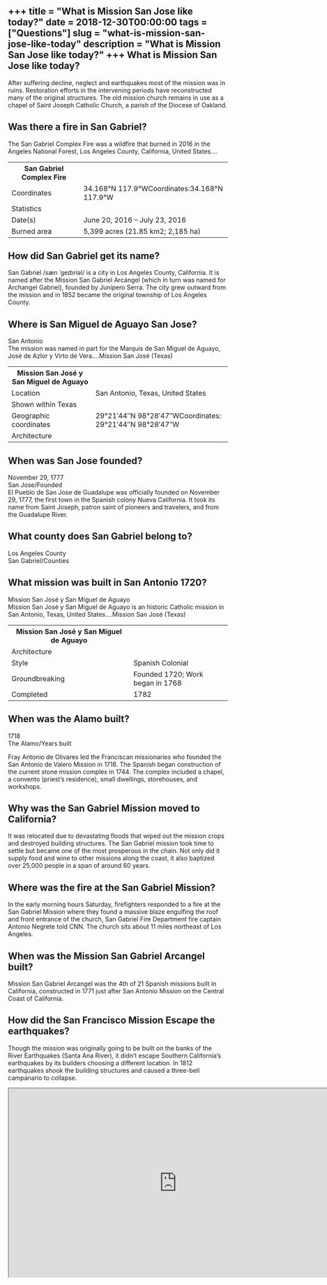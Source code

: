+++
title = "What is Mission San Jose like today?"
date = 2018-12-30T00:00:00
tags = ["Questions"]
slug = "what-is-mission-san-jose-like-today"
description = "What is Mission San Jose like today?"
+++
What is Mission San Jose like today?
------------------------------------

After suffering decline, neglect and earthquakes most of the mission was in ruins. Restoration efforts in the intervening periods have reconstructed many of the original structures. The old mission church remains in use as a chapel of Saint Joseph Catholic Church, a parish of the Diocese of Oakland.

Was there a fire in San Gabriel?
--------------------------------

The San Gabriel Complex Fire was a wildfire that burned in 2016 in the Angeles National Forest, Los Angeles County, California, United States….

<table><tr><th>San Gabriel Complex Fire</th></tr><tr><td>Coordinates</td><td>34.168°N 117.9°WCoordinates:34.168°N 117.9°W</td></tr><tr><td>Statistics</td></tr><tr><td>Date(s)</td><td>June 20, 2016 – July 23, 2016</td></tr><tr><td>Burned area</td><td>5,399 acres (21.85 km2; 2,185 ha)</td></tr></table>

How did San Gabriel get its name?
---------------------------------

San Gabriel /sæn ˈɡeɪbriəl/ is a city in Los Angeles County, California. It is named after the Mission San Gabriel Arcángel (which in turn was named for Archangel Gabriel), founded by Junípero Serra. The city grew outward from the mission and in 1852 became the original township of Los Angeles County.

Where is San Miguel de Aguayo San Jose?
---------------------------------------

San Antonio  
The mission was named in part for the Marquis de San Miguel de Aguayo, José de Azlor y Virto de Vera….Mission San José (Texas)

<table><tr><th>Mission San José y San Miguel de Aguayo</th></tr><tr><td>Location</td><td>San Antonio, Texas, United States</td></tr><tr><td>Shown within Texas</td></tr><tr><td>Geographic coordinates</td><td>29°21′44″N 98°28′47″WCoordinates: 29°21′44″N 98°28′47″W</td></tr><tr><td>Architecture</td></tr></table>

When was San Jose founded?
--------------------------

November 29, 1777  
San Jose/Founded  
El Pueblo de San Jose de Guadalupe was officially founded on November 29, 1777, the first town in the Spanish colony Nueva California. It took its name from Saint Joseph, patron saint of pioneers and travelers, and from the Guadalupe River.

What county does San Gabriel belong to?
---------------------------------------

Los Angeles County  
San Gabriel/Counties

What mission was built in San Antonio 1720?
-------------------------------------------

Mission San José y San Miguel de Aguayo  
Mission San José y San Miguel de Aguayo is an historic Catholic mission in San Antonio, Texas, United States….Mission San José (Texas)

<table><tr><th>Mission San José y San Miguel de Aguayo</th></tr><tr><td>Architecture</td></tr><tr><td>Style</td><td>Spanish Colonial</td></tr><tr><td>Groundbreaking</td><td>Founded 1720; Work began in 1768</td></tr><tr><td>Completed</td><td>1782</td></tr></table>

When was the Alamo built?
-------------------------

1718  
The Alamo/Years built

Fray Antonio de Olivares led the Franciscan missionaries who founded the San Antonio de Valero Mission in 1718. The Spanish began construction of the current stone mission complex in 1744. The complex included a chapel, a convento (priest’s residence), small dwellings, storehouses, and workshops.

Why was the San Gabriel Mission moved to California?
----------------------------------------------------

It was relocated due to devastating floods that wiped out the mission crops and destroyed building structures. The San Gabriel mission took time to settle but became one of the most prosperous in the chain. Not only did it supply food and wine to other missions along the coast, it also baptized over 25,000 people in a span of around 60 years.

Where was the fire at the San Gabriel Mission?
----------------------------------------------

In the early morning hours Saturday, firefighters responded to a fire at the San Gabriel Mission where they found a massive blaze engulfing the roof and front entrance of the church, San Gabriel Fire Department fire captain Antonio Negrete told CNN. The church sits about 11 miles northeast of Los Angeles.

When was the Mission San Gabriel Arcangel built?
------------------------------------------------

Mission San Gabriel Arcangel was the 4th of 21 Spanish missions built in California, constructed in 1771 just after San Antonio Mission on the Central Coast of California.

How did the San Francisco Mission Escape the earthquakes?
---------------------------------------------------------

Though the mission was originally going to be built on the banks of the River Earthquakes (Santa Ana River), it didn’t escape Southern California’s earthquakes by its builders choosing a different location. In 1812 earthquakes shook the building structures and caused a three-bell campanario to collapse.

<iframe allow="accelerometer; autoplay; clipboard-write; encrypted-media; gyroscope; picture-in-picture" allowfullscreen="" class="__youtube_prefs__  epyt-is-override  no-lazyload" data-no-lazy="1" data-origheight="433" data-origwidth="770" data-skipgform_ajax_framebjll="" height="433" id="_ytid_86696" loading="lazy" src="https://www.youtube.com/embed/6VA7Xrkqh6A?enablejsapi=1&autoplay=0&cc_load_policy=0&cc_lang_pref=&iv_load_policy=1&loop=0&modestbranding=0&rel=1&fs=1&playsinline=0&autohide=2&theme=dark&color=red&controls=1&" title="YouTube player" width="770"></iframe>